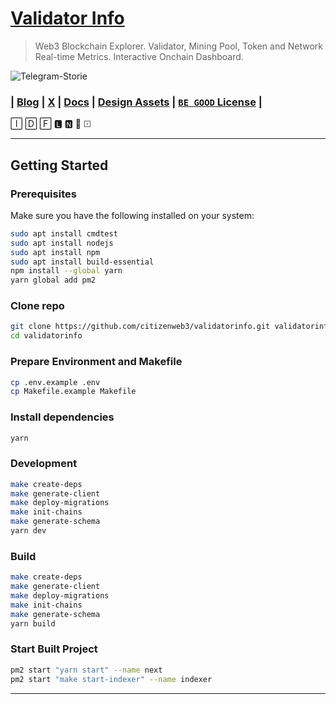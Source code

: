 # [Validator Info](https://validatorinfo.com/)
> Web3 Blockchain Explorer. Validator, Mining Pool, Token and Network Real-time Metrics. Interactive Onchain Dashboard.  

![Telegram-Storie](https://github.com/user-attachments/assets/65689ccc-e5a4-4ee2-8ee7-ffb86bde4233)


### | [Blog](https://validatorinfo.com/blog/) | [X](https://x.com/therealvalinfo) | [Docs](https://github.com/citizenweb3/validatorinfo/blob/main/docs/vinfo%20draft%20paper.md) | [Design Assets](https://github.com/citizenweb3/validatorinfo/tree/main/public) | [`BE GOOD` License](https://github.com/citizenweb3/validatorinfo/blob/main/LICENSE-BG) |

🄸 🄳 🄵 🅻 🅽 🄍 ⚀

-----------------------------------------

## Getting Started

### Prerequisites

Make sure you have the following installed on your system:

```bash
sudo apt install cmdtest
sudo apt install nodejs
sudo apt install npm
sudo apt install build-essential
npm install --global yarn
yarn global add pm2
```

### Clone repo

```bash
git clone https://github.com/citizenweb3/validatorinfo.git validatorinfo
cd validatorinfo
```

### Prepare Environment and Makefile

```bash
cp .env.example .env
cp Makefile.example Makefile
```

### Install dependencies

```bash
yarn
```

### Development

```bash
make create-deps
make generate-client
make deploy-migrations
make init-chains
make generate-schema
yarn dev
```

### Build

```bash
make create-deps
make generate-client
make deploy-migrations
make init-chains
make generate-schema
yarn build
```

### Start Built Project

```bash
pm2 start "yarn start" --name next
pm2 start "make start-indexer" --name indexer
```
---------------------------------------

